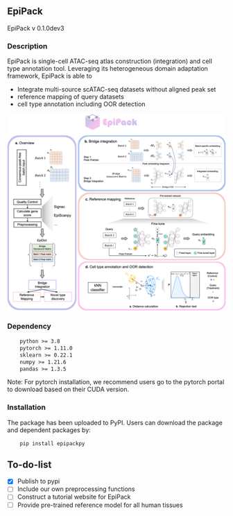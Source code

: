 ## EpiPack
EpiPack v 0.1.0dev3

### Description
EpiPack is single-cell ATAC-seq atlas construction (integration) and cell type annotation tool. Leveraging its heterogeneous domain adaptation framework, EpiPack is able to
* Integrate multi-source scATAC-seq datasets without aligned peak set
* reference mapping of query datasets
* cell type annotation including OOR detection

<img src = "figures/overview.png" width = 600ptx>

### Dependency
```
    python >= 3.8
    pytorch >= 1.11.0
    sklearn >= 0.22.1
    numpy >= 1.21.6
    pandas >= 1.3.5
```
Note: For pytorch installation, we recommend users go to the pytorch portal to download based on their CUDA version.

### Installation
The package has been uploaded to PyPI. Users can download the package and dependent packages by:
```
    pip install epipackpy
```

## To-do-list

- [x] Publish to pypi
- [ ] Include our own preprocessing functions
- [ ] Construct a tutorial website for EpiPack
- [ ] Provide pre-trained reference model for all human tissues
